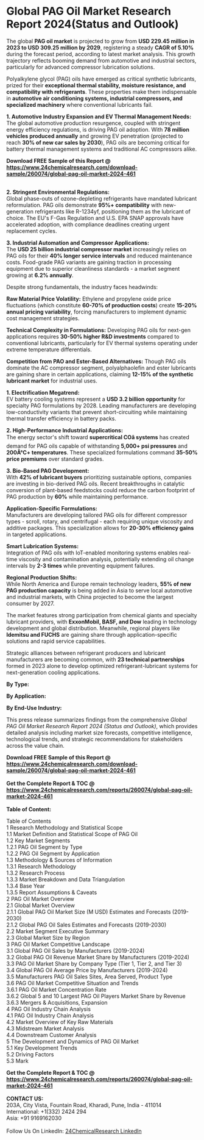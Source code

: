 <h1>Global PAG Oil Market Research Report 2024(Status and Outlook)</h1><p>The global <strong>PAG oil market</strong> is projected to grow from <strong>USD 229.45 million in 2023 to USD 309.25 million by 2029</strong>, registering a steady <strong>CAGR of 5.10%</strong> during the forecast period, according to latest market analysis. This growth trajectory reflects booming demand from automotive and industrial sectors, particularly for advanced compressor lubrication solutions.</p><p>Polyalkylene glycol (PAG) oils have emerged as critical synthetic lubricants, prized for their <strong>exceptional thermal stability, moisture resistance, and compatibility with refrigerants</strong>. These properties make them indispensable in <strong>automotive air conditioning systems, industrial compressors, and specialized machinery</strong> where conventional lubricants fail.</p><p><strong>1. Automotive Industry Expansion and EV Thermal Management Needs:</strong><br>
The global automotive production resurgence, coupled with stringent energy efficiency regulations, is driving PAG oil adoption. With <strong>78 million vehicles produced annually</strong> and growing EV penetration (projected to reach <strong>30% of new car sales by 2030</strong>), PAG oils are becoming critical for battery thermal management systems and traditional AC compressors alike.</p><div><b>Download FREE Sample of this Report @ 
            <a href="https://www.24chemicalresearch.com/download-sample/260074/global-pag-oil-market-2024-461">
            https://www.24chemicalresearch.com/download-sample/260074/global-pag-oil-market-2024-461</a></b></div><br><p><strong>2. Stringent Environmental Regulations:</strong><br>
Global phase-outs of ozone-depleting refrigerants have mandated lubricant reformulation. PAG oils demonstrate <strong>95%+ compatibility</strong> with new-generation refrigerants like R-1234yf, positioning them as the lubricant of choice. The EU's F-Gas Regulation and U.S. EPA SNAP approvals have accelerated adoption, with compliance deadlines creating urgent replacement cycles.</p><p><strong>3. Industrial Automation and Compressor Applications:</strong><br>
The <strong>USD 25 billion industrial compressor market</strong> increasingly relies on PAG oils for their <strong>40% longer service intervals</strong> and reduced maintenance costs. Food-grade PAG variants are gaining traction in processing equipment due to superior cleanliness standards - a market segment growing at <strong>6.2% annually</strong>.</p><p>Despite strong fundamentals, the industry faces headwinds:</p><p><strong>Raw Material Price Volatility:</strong> Ethylene and propylene oxide price fluctuations (which constitute <strong>60-70% of production costs</strong>) create <strong>15-20% annual pricing variability</strong>, forcing manufacturers to implement dynamic cost management strategies.</p><p><strong>Technical Complexity in Formulations:</strong> Developing PAG oils for next-gen applications requires <strong>30-50% higher R&amp;D investments</strong> compared to conventional lubricants, particularly for EV thermal systems operating under extreme temperature differentials.</p><p><strong>Competition from PAO and Ester-Based Alternatives:</strong> Though PAG oils dominate the AC compressor segment, polyalphaolefin and ester lubricants are gaining share in certain applications, claiming <strong>12-15% of the synthetic lubricant market</strong> for industrial uses.</p><p><strong>1. Electrification Megatrend:</strong><br>
EV battery cooling systems represent a <strong>USD 3.2 billion opportunity</strong> for specialty PAG formulations by 2028. Leading manufacturers are developing low-conductivity variants that prevent short-circuiting while maintaining thermal transfer efficiency in battery packs.</p><p><strong>2. High-Performance Industrial Applications:</strong><br>
The energy sector's shift toward <strong>supercritical COâ systems</strong> has created demand for PAG oils capable of withstanding <strong>5,000+ psi pressures</strong> and <strong>200Â°C+ temperatures</strong>. These specialized formulations command <strong>35-50% price premiums</strong> over standard grades.</p><p><strong>3. Bio-Based PAG Development:</strong><br>
With <strong>42% of lubricant buyers</strong> prioritizing sustainable options, companies are investing in bio-derived PAG oils. Recent breakthroughs in catalytic conversion of plant-based feedstocks could reduce the carbon footprint of PAG production by <strong>60%</strong> while maintaining performance.</p><p><strong>Application-Specific Formulations:</strong><br>
	Manufacturers are developing tailored PAG oils for different compressor types - scroll, rotary, and centrifugal - each requiring unique viscosity and additive packages. This specialization allows for <strong>20-30% efficiency gains</strong> in targeted applications.</p><p><strong>Smart Lubrication Systems:</strong><br>
	Integration of PAG oils with IoT-enabled monitoring systems enables real-time viscosity and contamination analysis, potentially extending oil change intervals by <strong>2-3 times</strong> while preventing equipment failures.</p><p><strong>Regional Production Shifts:</strong><br>
	While North America and Europe remain technology leaders, <strong>55% of new PAG production capacity</strong> is being added in Asia to serve local automotive and industrial markets, with China projected to become the largest consumer by 2027.</p><p>The market features strong participation from chemical giants and specialty lubricant providers, with <strong>ExxonMobil, BASF, and Dow</strong> leading in technology development and global distribution. Meanwhile, regional players like <strong>Idemitsu and FUCHS</strong> are gaining share through application-specific solutions and rapid service capabilities.</p><p>Strategic alliances between refrigerant producers and lubricant manufacturers are becoming common, with <strong>23 technical partnerships</strong> formed in 2023 alone to develop optimized refrigerant-lubricant systems for next-generation cooling applications.</p><p><strong>By Type:</strong></p><p><strong>By Application:</strong></p><p><strong>By End-Use Industry:</strong></p><p>This press release summarizes findings from the comprehensive <em>Global PAG Oil Market Research Report 2024 (Status and Outlook)</em>, which provides detailed analysis including market size forecasts, competitive intelligence, technological trends, and strategic recommendations for stakeholders across the value chain.</p><div><b>Download FREE Sample of this Report @ 
            <a href="https://www.24chemicalresearch.com/download-sample/260074/global-pag-oil-market-2024-461">
            https://www.24chemicalresearch.com/download-sample/260074/global-pag-oil-market-2024-461</a></b></div><br><div><b>Get the Complete Report & TOC @ 
            <a href="https://www.24chemicalresearch.com/reports/260074/global-pag-oil-market-2024-461">
            https://www.24chemicalresearch.com/reports/260074/global-pag-oil-market-2024-461</a></b></div><br>
            <b>Table of Content:</b><p>Table of Contents<br />
1 Research Methodology and Statistical Scope<br />
1.1 Market Definition and Statistical Scope of PAG Oil<br />
1.2 Key Market Segments<br />
1.2.1 PAG Oil Segment by Type<br />
1.2.2 PAG Oil Segment by Application<br />
1.3 Methodology & Sources of Information<br />
1.3.1 Research Methodology<br />
1.3.2 Research Process<br />
1.3.3 Market Breakdown and Data Triangulation<br />
1.3.4 Base Year<br />
1.3.5 Report Assumptions & Caveats<br />
2 PAG Oil Market Overview<br />
2.1 Global Market Overview<br />
2.1.1 Global PAG Oil Market Size (M USD) Estimates and Forecasts (2019-2030)<br />
2.1.2 Global PAG Oil Sales Estimates and Forecasts (2019-2030)<br />
2.2 Market Segment Executive Summary<br />
2.3 Global Market Size by Region<br />
3 PAG Oil Market Competitive Landscape<br />
3.1 Global PAG Oil Sales by Manufacturers (2019-2024)<br />
3.2 Global PAG Oil Revenue Market Share by Manufacturers (2019-2024)<br />
3.3 PAG Oil Market Share by Company Type (Tier 1, Tier 2, and Tier 3)<br />
3.4 Global PAG Oil Average Price by Manufacturers (2019-2024)<br />
3.5 Manufacturers PAG Oil Sales Sites, Area Served, Product Type<br />
3.6 PAG Oil Market Competitive Situation and Trends<br />
3.6.1 PAG Oil Market Concentration Rate<br />
3.6.2 Global 5 and 10 Largest PAG Oil Players Market Share by Revenue<br />
3.6.3 Mergers & Acquisitions, Expansion<br />
4 PAG Oil Industry Chain Analysis<br />
4.1 PAG Oil Industry Chain Analysis<br />
4.2 Market Overview of Key Raw Materials<br />
4.3 Midstream Market Analysis<br />
4.4 Downstream Customer Analysis<br />
5 The Development and Dynamics of PAG Oil Market <br />
5.1 Key Development Trends<br />
5.2 Driving Factors<br />
5.3 Mark</p><div><b>Get the Complete Report & TOC @ 
            <a href="https://www.24chemicalresearch.com/reports/260074/global-pag-oil-market-2024-461">
            https://www.24chemicalresearch.com/reports/260074/global-pag-oil-market-2024-461</a></b></div><br><b>CONTACT US:</b><br>
            203A, City Vista, Fountain Road, Kharadi, Pune, India - 411014<br>
            International: +1(332) 2424 294<br>
            Asia: +91 9169162030 <br><br>
            Follow Us On LinkedIn: <a href="https://www.linkedin.com/company/24chemicalresearch/">24ChemicalResearch LinkedIn</a>